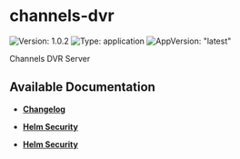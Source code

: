 # channels-dvr

![Version: 1.0.2](https://img.shields.io/badge/Version-1.0.2-informational?style=flat-square) ![Type: application](https://img.shields.io/badge/Type-application-informational?style=flat-square) ![AppVersion: "latest"](https://img.shields.io/badge/AppVersion-"latest"-informational?style=flat-square)

Channels DVR Server

## Available Documentation

- [**Changelog**](CHANGELOG)

- [**Helm Security**](container-security)

- [**Helm Security**](helm-security)

